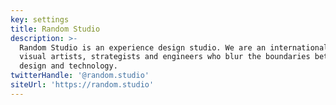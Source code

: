 ```yaml
---
key: settings
title: Random Studio
description: >-
  Random Studio is an experience design studio. We are an international team of
  visual artists, strategists and engineers who blur the boundaries between art,
  design and technology.
twitterHandle: '@random.studio'
siteUrl: 'https://random.studio'
---
```


